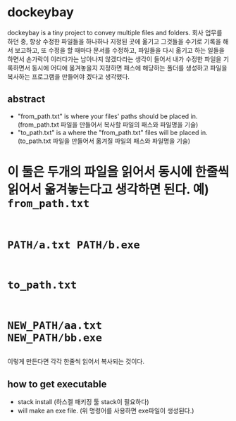 # dockeybay
dockeybay is a tiny project to convey multiple files and folders. 
회사 업무를 하던 중, 항상 수정한 파일들을 하나하나 지정된 곳에 옮기고 그것들을 수기로 기록을 해서 보고하고,
또 수정을 할 때마다 문서를 수정하고, 파일들을 다시 옮기고 하는 일들을 하면서 손가락이 이러다가는 남아나지 않겠다라는 생각이 들어서
내가 수정한 파일을 기록하면서 동시에 어디에 옮겨놓을지 지정하면 패스에 해당하는 폴더를 생성하고 파일을 복사하는 프로그램을 만들어야 겠다고 생각했다.

## abstract
* "from_path.txt" is where your files' paths should be placed in. (from_path.txt 파일을 만들어서 복사할 파일의 패스와 파일명을 기술)
* "to_path.txt" is a where the "from_path.txt" files will be placed in. (to_path.txt 파일을 만들어서 옮겨질 파일의 패스와 파일명을 기술)

이 둘은 두개의 파일을 읽어서 동시에 한줄씩 읽어서 옮겨놓는다고 생각하면 된다. 
예)
<code>
from_path.txt
===
PATH/a.txt
PATH/b.exe
===

to_path.txt
===
NEW_PATH/aa.txt
NEW_PATH/bb.exe
===
</code>
이렇게 만든다면 각각 한줄씩 읽어서 복사되는 것이다.

## how to get executable
* stack install (하스켈 패키징 툴 stack이 필요하다)
* will make an exe file. (위 명령어를 사용하면 exe파일이 생성된다.)
